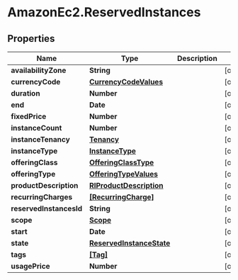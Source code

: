 # AmazonEc2.ReservedInstances

## Properties

Name | Type | Description | Notes
------------ | ------------- | ------------- | -------------
**availabilityZone** | **String** |  | [optional] 
**currencyCode** | [**CurrencyCodeValues**](CurrencyCodeValues.md) |  | [optional] 
**duration** | **Number** |  | [optional] 
**end** | **Date** |  | [optional] 
**fixedPrice** | **Number** |  | [optional] 
**instanceCount** | **Number** |  | [optional] 
**instanceTenancy** | [**Tenancy**](Tenancy.md) |  | [optional] 
**instanceType** | [**InstanceType**](InstanceType.md) |  | [optional] 
**offeringClass** | [**OfferingClassType**](OfferingClassType.md) |  | [optional] 
**offeringType** | [**OfferingTypeValues**](OfferingTypeValues.md) |  | [optional] 
**productDescription** | [**RIProductDescription**](RIProductDescription.md) |  | [optional] 
**recurringCharges** | [**[RecurringCharge]**](RecurringCharge.md) |  | [optional] 
**reservedInstancesId** | **String** |  | [optional] 
**scope** | [**Scope**](Scope.md) |  | [optional] 
**start** | **Date** |  | [optional] 
**state** | [**ReservedInstanceState**](ReservedInstanceState.md) |  | [optional] 
**tags** | [**[Tag]**](Tag.md) |  | [optional] 
**usagePrice** | **Number** |  | [optional] 


